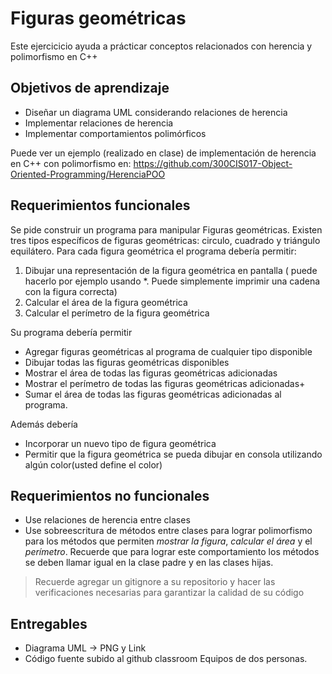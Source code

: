 # Figuras geométricas 

Este ejercicicio ayuda a prácticar conceptos relacionados con
herencia y polimorfismo en C++

## Objetivos de aprendizaje
* Diseñar un diagrama UML considerando relaciones de herencia
* Implementar relaciones de herencia
* Implementar comportamientos polimórficos 

Puede ver un ejemplo (realizado en clase) de implementación de herencia en C++ con polimorfismo en:
https://github.com/300CIS017-Object-Oriented-Programming/HerenciaPOO

## Requerimientos funcionales
Se pide construir un programa para manipular Figuras geométricas. Existen tres tipos específicos de figuras geométricas: circulo, cuadrado y triángulo equilátero.
Para cada figura geométrica el programa debería permitir: 
1. Dibujar una representación de la figura geométrica en pantalla ( puede hacerlo por ejemplo usando *. Puede simplemente imprimir una cadena con la figura correcta)
2. Calcular el área de la figura geométrica
3. Calcular el perímetro de la figura geométrica

Su programa debería permitir
* Agregar figuras geométricas al programa de cualquier tipo disponible
* Dibujar todas las figuras geométricas disponibles 
* Mostrar el área de todas las figuras geométricas adicionadas
* Mostrar el perímetro de todas las figuras geométricas adicionadas+
* Sumar el área de todas las figuras geométricas adicionadas al programa.

Además debería
* Incorporar un nuevo tipo de figura geométrica
* Permitir que la figura geométrica se pueda dibujar en consola utilizando algún color(usted define el color)

## Requerimientos no funcionales
* Use relaciones de herencia entre clases
* Use sobreescritura de métodos entre clases para lograr polimorfismo para los métodos que permiten *mostrar la figura*, *calcular el área* y el *perímetro*. Recuerde que para lograr este comportamiento los métodos se deben llamar igual en la clase padre y en las clases hijas.

> Recuerde agregar un gitignore a su repositorio y hacer las verificaciones necesarias para garantizar la calidad de su código

## Entregables
* Diagrama UML -> PNG y Link 
* Código fuente subido al github classroom
Equipos de dos personas. 
